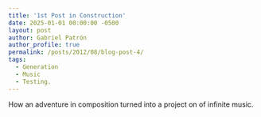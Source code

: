 ```yaml
---
title: '1st Post in Construction'
date: 2025-01-01 00:00:00 -0500
layout: post
author: Gabriel Patrón
author_profile: true
permalink: /posts/2012/08/blog-post-4/
tags:
  - Generation
  - Music
  - Testing.
---
```


How an adventure in composition turned into a project on of infinite music.
